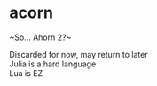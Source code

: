 # acorn
~So... Ahorn 2?~  

Discarded for now, may return to later  
Julia is a hard language  
Lua is EZ  
